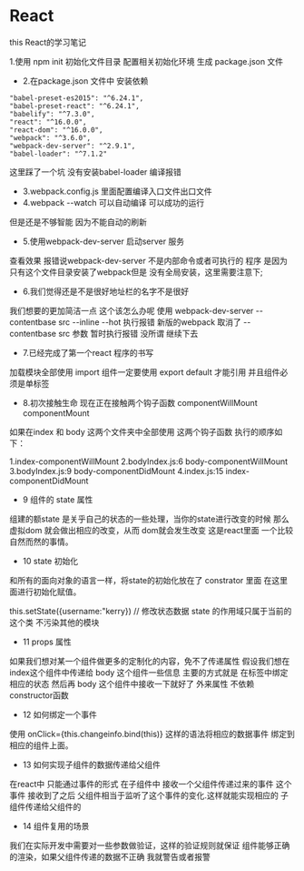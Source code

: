 # React
this React的学习笔记

1.使用 npm init 初始化文件目录 配置相关初始化环境 生成 package.json 文件
- 2.在package.json 文件中 安装依赖
```
"babel-preset-es2015": "^6.24.1",
"babel-preset-react": "^6.24.1",
"babelify": "^7.3.0",
"react": "^16.0.0",
"react-dom": "^16.0.0",
"webpack": "^3.6.0",
"webpack-dev-server": "^2.9.1",
"babel-loader": "^7.1.2"
```

   这里踩了一个坑 没有安装babel-loader  编译报错
- 3.webpack.config.js 里面配置编译入口文件出口文件
- 4.webpack  --watch 可以自动编译  可以成功的运行

但是还是不够智能 因为不能自动的刷新

- 5.使用webpack-dev-server 启动server 服务

查看效果 报错说webpack-dev-server 不是内部命令或者可执行的
程序 是因为只有这个文件目录安装了webpack但是
没有全局安装，这里需要注意下;

- 6.我们觉得还是不是很好地址栏的名字不是很好

我们想要的更加简洁一点  这个该怎么办呢
使用 webpack-dev-server --contentbase src --inline --hot
执行报错  新版的webpack 取消了 --contentbase src 参数
暂时执行报错 没所谓 继续下去

- 7.已经完成了第一个react 程序的书写

加载模块全部使用 import 
组件一定要使用 export default 才能引用
并且组件必须是单标签

- 8.初次接触生命 现在正在接触两个钩子函数 componentWillMount componentMount

如果在index 和 body 这两个文件夹中全部使用 这两个钩子函数 
执行的顺序如下：

1.index-componentWillMount 
2.bodyIndex.js:6 body-componentWillMount
3.bodyIndex.js:9 body-componentDidMount
4.index.js:15 index-componentDidMount


- 9 组件的 state 属性

组建的额state 是关乎自己的状态的一些处理，当你的state进行改变的时候
那么虚拟dom 就会做出相应的改变，从而 dom就会发生改变 这是react里面
一个比较自然而然的事情。

- 10 state 初始化 

和所有的面向对象的语言一样，将state的初始化放在了 constrator 里面 在这里面进行初始化赋值。

this.setState({username:"kerry}) // 修改状态数据
state 的作用域只属于当前的这个类 不污染其他的模块


- 11 props 属性

如果我们想对某一个组件做更多的定制化的内容，免不了传递属性
假设我们想在index这个组件中传递给 body 这个组件一些信息
主要的方式就是 在标签中绑定相应的状态 然后再 body 这个组件中接收一下就好了
外来属性 不依赖constructor函数

- 12 如何绑定一个事件

使用 onClick={this.changeinfo.bind(this)} 这样的语法将相应的数据事件
绑定到相应的组件上面。


- 13 如何实现子组件的数据传递给父组件

在react中 只能通过事件的形式 在子组件中 接收一个父组件传递过来的事件
这个事件 接收到了之后 父组件相当于监听了这个事件的变化.这样就能实现相应的
子组件传递给父组件的

- 14 组件复用的场景

我们在实际开发中需要对一些参数做验证，这样的验证规则就保证
组件能够正确的渲染，如果父组件传递的数据不正确  我就警告或者报警

 

